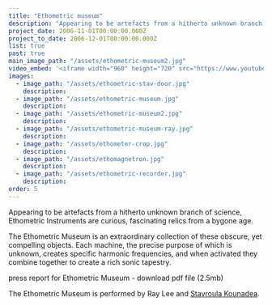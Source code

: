 ```yaml
---
title: "Ethometric museum"
description: "Appearing to be artefacts from a hitherto unknown branch of science, Ethometric Instruments are curious, fascinating relics from a bygone age."
project_date: 2006-11-01T00:00:00.000Z
project_to_date: 2006-12-01T00:00:00.000Z
list: true
past: true
main_image_path: "/assets/ethometric-museum2.jpg"
video_embed: '<iframe width="960" height="720" src="https://www.youtube-nocookie.com/embed/a1A43yG--Vk?rel=0" frameborder="0" allowfullscreen></iframe>'
images:
  - image_path: "/assets/ethometric-stav-door.jpg"
    description:
  - image_path: "/assets/ethometric-museum.jpg"
    description:
  - image_path: "/assets/ethometric-museum2.jpg"
    description:
  - image_path: "/assets/ethometric-museum-ray.jpg"
    description:
  - image_path: "/assets/ethometer-crop.jpg"
    description:
  - image_path: "/assets/ethomagnetron.jpg"
    description:
  - image_path: "/assets/ethometric-recorder.jpg"
    description:
order: 5
---
```

Appearing to be artefacts from a hitherto unknown branch of science, Ethometric Instruments are curious, fascinating relics from a bygone age.

The Ethometric Museum is an extraordinary collection of these obscure, yet compelling objects. Each machine, the precise purpose of which is unknown, creates specific harmonic frequencies, and when activated they combine together to create a rich sonic tapestry.

press report for Ethometric Museum - download pdf file (2.5mb)

The Ethometric Museum is performed by Ray Lee and [Stavroula Kounadea](http://stavroulakounadea.com/).